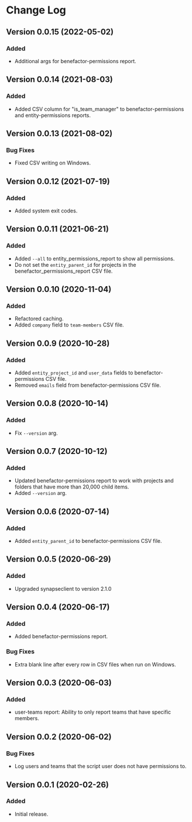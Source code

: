 # Change Log

## Version 0.0.15 (2022-05-02)

### Added

- Additional args for benefactor-permissions report.

## Version 0.0.14 (2021-08-03)

### Added

- Added CSV column for "is_team_manager" to benefactor-permissions and entity-permissions reports.

## Version 0.0.13 (2021-08-02)

### Bug Fixes

- Fixed CSV writing on Windows.

## Version 0.0.12 (2021-07-19)

### Added

- Added system exit codes.

## Version 0.0.11 (2021-06-21)

### Added

- Added `--all` to entity_permissions_report to show all permissions.
- Do not set the `entity_parent_id` for projects in the benefactor_permissions_report CSV file.

## Version 0.0.10 (2020-11-04)

### Added

- Refactored caching.
- Added `company` field to `team-members` CSV file.

## Version 0.0.9 (2020-10-28)

### Added

- Added `entity_project_id` and `user_data` fields to benefactor-permissions CSV file.
- Removed `emails` field from benefactor-permissions CSV file.

## Version 0.0.8 (2020-10-14)

### Added

- Fix `--version` arg.

## Version 0.0.7 (2020-10-12)

### Added

- Updated benefactor-permissions report to work with projects and folders that have more than 20,000 child items.
- Added `--version` arg.

## Version 0.0.6 (2020-07-14)

### Added

- Added `entity_parent_id` to benefactor-permissions CSV file.

## Version 0.0.5 (2020-06-29)

### Added

- Upgraded synapseclient to version 2.1.0

## Version 0.0.4 (2020-06-17)

### Added

- Added benefactor-permissions report.

### Bug Fixes

- Extra blank line after every row in CSV files when run on Windows.

## Version 0.0.3 (2020-06-03)

### Added

- user-teams report: Ability to only report teams that have specific members.

## Version 0.0.2 (2020-06-02)

### Bug Fixes

- Log users and teams that the script user does not have permissions to.

## Version 0.0.1 (2020-02-26)

### Added

- Initial release.
